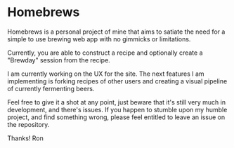 # Homebrews

Homebrews is a personal project of mine that aims to satiate the need for a simple to use brewing web app with no gimmicks or limitations. 

Currently, you are able to construct a recipe and optionally create a "Brewday" session from the recipe.

I am currently working on the UX for the site. The next features I am implementing is forking recipes of other users and creating a visual pipeline of currently fermenting beers. 

Feel free to give it a shot at any point, just beware that it's still very much in development, and there's issues. If you happen to stumble upon my humble project, and find something wrong, please feel entitled to leave an issue on the repository. 

Thanks!
Ron
